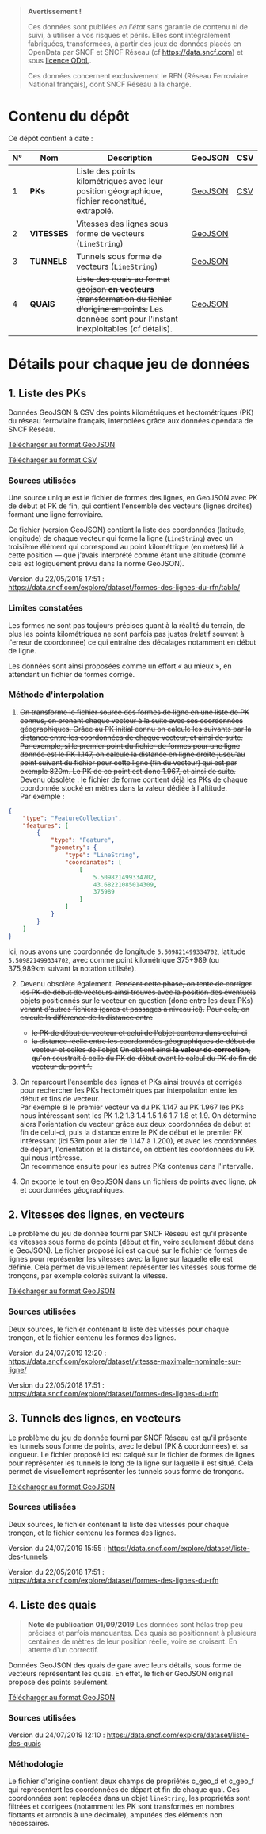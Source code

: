 > **Avertissement !**
>
> Ces données sont publiées _en l'état_ sans garantie de contenu ni de suivi, à utiliser à vos risques et périls. Elles sont intégralement fabriquées, transformées, à partir des jeux de données placés en OpenData par SNCF et SNCF Réseau (cf https://data.sncf.com) et sous [licence ODbL](https://opendatacommons.org/licenses/odbl/1.0/index.html).
>
> Ces données concernent exclusivement le RFN (Réseau Ferroviaire National français), dont SNCF Réseau a la charge.

# Contenu du dépôt

Ce dépôt contient à date :

N° | Nom | Description | GeoJSON | CSV
-- | --- | ----------- | ------- | ---
1 | **PKs** | Liste des points kilométriques avec leur position géographique, fichier reconstitué, extrapolé. | [GeoJSON](liste-des-pks.geojson.zip) | [CSV](liste-des-pks.csv.zip)
2 | **VITESSES** | Vitesses des lignes sous forme de vecteurs (`LineString`) | [GeoJSON](lignes-vitesses.geojson.zip) |
3 | **TUNNELS** | Tunnels sous forme de vecteurs (`LineString`) | [GeoJSON](lignes-tunnels.geojson.zip) |
4 | ~~**QUAIS**~~ | ~~Liste des quais au format geojson **en vecteurs** (transformation du fichier d'origine en points.~~ Les données sont pour l'instant inexploitables (cf détails). | [GeoJSON](liste-des-quais.linestrings.geojson.zip) |

# Détails pour chaque jeu de données

## 1. Liste des PKs

Données GeoJSON &amp; CSV des points kilométriques et hectométriques (PK) du réseau ferroviaire français, interpolées grâce aux données opendata de SNCF Réseau.

[Télécharger au format GeoJSON](liste-des-pks.geojson.zip)

[Télécharger au format CSV](liste-des-pks.csv.zip)

### Sources utilisées

Une source unique est le fichier de formes des lignes, en GeoJSON avec PK de début et PK de fin, qui contient l'ensemble des vecteurs (lignes droites) formant une ligne ferroviaire.

Ce fichier (version GeoJSON) contient la liste des coordonnées (latitude, longitude) de chaque vecteur qui forme la ligne (`LineString`) avec un troisième élément qui correspond au point kilométrique (en mètres) lié à cette position — que j'avais interprété comme étant une altitude (comme cela est logiquement prévu dans la norme GeoJSON).

Version du 22/05/2018 17:51 : https://data.sncf.com/explore/dataset/formes-des-lignes-du-rfn/table/

### Limites constatées

Les formes ne sont pas toujours précises quant à la réalité du terrain, de plus les points kilométriques ne sont parfois pas justes (relatif souvent à l'erreur de coordonnée) ce qui entraîne des décalages notamment en début de ligne.

Les données sont ainsi proposées comme un effort « au mieux », en attendant un fichier de formes corrigé.

### Méthode d'interpolation

1. ~~On transforme le fichier source des formes de ligne en une liste de PK connus, en prenant chaque vecteur à la suite avec ses coordonnées géographiques. Grâce au PK initial connu on calcule les suivants par la distance entre les coordonnées de chaque vecteur, et ainsi de suite.  
Par exemple, si le premier point du fichier de formes pour une ligne donnée est le PK 1.147, on calcule la distance en ligne droite jusqu'au point suivant du fichier pour cette ligne (fin du vecteur) qui est par exemple 820m. Le PK de ce point est donc 1.967, et ainsi de suite.~~  
Devenu obsolète : le fichier de forme contient déjà les PKs de chaque coordonnée stocké en mètres dans la valeur dédiée à l'altitude.  
Par exemple :  
```json
{
    "type": "FeatureCollection",
    "features": [
        {
            "type": "Feature",
            "geometry": {
                "type": "LineString",
                "coordinates": [
                    [
                        5.509821499334702,
                        43.68221085014309,
                        375989
                    ]
                ]
            }
        }
    ]
}                    
```
Ici, nous avons une coordonnée de longitude `5.509821499334702`, latitude `5.509821499334702`, avec comme point kilométrique 375+989 (ou 375,989km suivant la notation utilisée).

2. Devenu obsolète également.
~~Pendant cette phase, on tente de corriger les PK de début de vecteurs ainsi trouvés avec la position des éventuels objets positionnés sur le vecteur en question (donc entre les deux PKs) venant d'autres fichiers (gares et passages à niveau ici).~~
~~Pour cela, on calcule la différence de la distance entre~~
   - ~~le PK de début du vecteur et celui de l'objet contenu dans celui-ci~~
   - ~~la distance réelle entre les coordonnées géographiques de début du vecteur et celles de l'objet~~
~~On obtient ainsi **la valeur de correction**, qu'on soustrait à celle du PK de début avant le calcul du PK de fin de vecteur du point 1.~~  

3. On reparcourt l'ensemble des lignes et PKs ainsi trouvés et corrigés pour rechercher les PKs hectométriques par interpolation entre les début et fins de vecteur.  
Par exemple si le premier vecteur va du PK 1.147 au PK 1.967 les PKs nous intéressant sont les PK 1.2 1.3 1.4 1.5 1.6 1.7 1.8 et 1.9. On détermine alors l'orientation du vecteur grâce aux deux coordonnées de début et fin de celui-ci, puis la distance entre le PK de début et le premier PK intéressant (ici 53m pour aller de 1.147 à 1.200), et avec les coordonnées de départ, l'orientation et la distance, on obtient les coordonnées du PK qui nous intéresse.  
On recommence ensuite pour les autres PKs contenus dans l'intervalle.

4. On exporte le tout en GeoJSON dans un fichiers de points avec ligne, pk et coordonnées géographiques.

## 2. Vitesses des lignes, en vecteurs

Le problème du jeu de donnée fourni par SNCF Réseau est qu'il présente les vitesses sous forme de points (début et fin, voire seulement début dans le GeoJSON). Le fichier proposé ici est calqué sur le fichier de formes de lignes pour représenter les vitesses _avec_ la ligne sur laquelle elle est définie. Cela permet de visuellement représenter les vitesses sous forme de tronçons, par exemple colorés suivant la vitesse.

[Télécharger au format GeoJSON](lignes-vitesses.geojson.zip)

### Sources utilisées

Deux sources, le fichier contenant la liste des vitesses pour chaque tronçon, et le fichier contenu les formes des lignes.

Version du 24/07/2019 12:20 : https://data.sncf.com/explore/dataset/vitesse-maximale-nominale-sur-ligne/

Version du 22/05/2018 17:51 : https://data.sncf.com/explore/dataset/formes-des-lignes-du-rfn

## 3. Tunnels des lignes, en vecteurs

Le problème du jeu de donnée fourni par SNCF Réseau est qu'il présente les tunnels sous forme de points, avec le début (PK & coordonnées) et sa longueur. Le fichier proposé ici est calqué sur le fichier de formes de lignes pour représenter les tunnels le long de la ligne sur laquelle il est situé. Cela permet de visuellement représenter les tunnels sous forme de tronçons.

[Télécharger au format GeoJSON](lignes-tunnels.geojson.zip)

### Sources utilisées

Deux sources, le fichier contenant la liste des vitesses pour chaque tronçon, et le fichier contenu les formes des lignes.

Version du 24/07/2019 15:55 : https://data.sncf.com/explore/dataset/liste-des-tunnels

Version du 22/05/2018 17:51 : https://data.sncf.com/explore/dataset/formes-des-lignes-du-rfn

## 4. Liste des quais

> **Note de publication 01/09/2019** Les données sont hélas trop peu précises et parfois manquantes. Des quais se positionnent à plusieurs centaines de mètres de leur position réelle, voire se croisent. En attente d'un correctif.

Données GeoJSON des quais de gare avec leurs détails, sous forme de vecteurs représentant les quais. En effet, le fichier GeoJSON original propose des points seulement.

[Télécharger au format GeoJSON](liste-des-quais.linestrings.geojson.zip)

### Sources utilisées

Version du 24/07/2019 12:10 : https://data.sncf.com/explore/dataset/liste-des-quais

### Méthodologie

Le fichier d'origine contient deux champs de propriétés c_geo_d et c_geo_f qui représentent les coordonnées de départ et fin de chaque quai. Ces coordonnées sont replacées dans un objet `lineString`, les propriétés sont filtrées et corrigées (notamment les PK sont transformés en nombres flottants et arrondis à une décimale), amputées des éléments non nécessaires.
